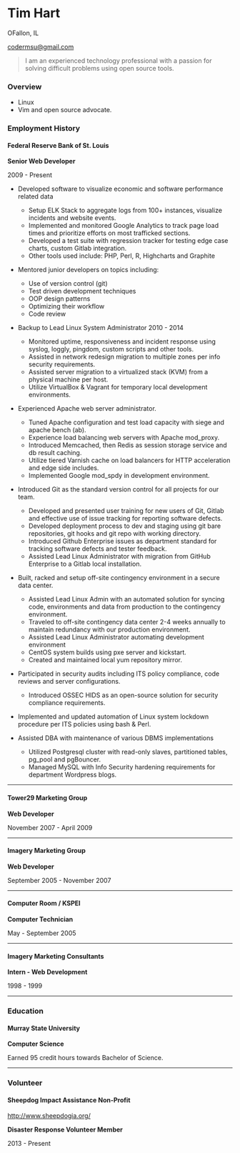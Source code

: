 # Tim Hart

OFallon, IL

codermsu@gmail.com

> I am an experienced technology professional with a passion for solving
> difficult problems using open source tools.

### Overview

* Linux
* Vim and open source advocate.

### Employment History

#### Federal Reserve Bank of St. Louis

__Senior Web Developer__

2009 - Present

* Developed software to visualize economic and software performance related data
  * Setup ELK Stack to aggregate logs from 100+ instances, visualize incidents and website events.
  * Implemented and monitored Google Analytics to track page load times and prioritize efforts on most trafficked sections.
  * Developed a test suite with regression tracker for testing edge case
charts, custom Gitlab integration.
  * Other tools used include: PHP, Perl, R, Highcharts and Graphite

* Mentored junior developers on topics including:
  * Use of version control (git)
  * Test driven development techniques
  * OOP design patterns
  * Optimizing their workflow
  * Code review

* Backup to Lead Linux System Administrator 2010 - 2014
  * Monitored uptime, responsiveness and incident response using syslog, loggly, pingdom, custom scripts and other tools.
  * Assisted in network redesign migration to multiple zones per info security requirements.
  * Assisted server migration to a virtualized stack (KVM) from a physical machine per host.
  * Utilize VirtualBox & Vagrant for temporary local development environments.

* Experienced Apache web server administrator.
  * Tuned Apache configuration and test load capacity with siege and apache bench (ab).
  * Experience load balancing web servers with Apache mod_proxy.
  * Introduced Memcached, then Redis as session storage service and db result caching.
  * Utilize tiered Varnish cache on load balancers for HTTP acceleration and edge side includes.
  * Implemented Google mod_spdy in development environment.

* Introduced Git as the standard version control for all projects for our team.
  * Developed and presented user training for new users of Git, Gitlab and effective use of issue tracking for reporting software defects.
  * Developed deployment process to dev and staging using git bare repositories, git hooks and git repo with working directory.
  * Introduced Github Enterprise issues as department standard for tracking software defects and tester feedback.
  * Assisted Lead Linux Administrator with migration from GitHub Enterprise
to a Gitlab local installation.

* Built, racked and setup off-site contingency environment in a secure data center.
  * Assisted Lead Linux Admin with an automated solution for syncing code, environments and data from production to the contingency environment.
  * Traveled to off-site contingency data center 2-4 weeks annually to maintain redundancy with our production environment.
  * Assisted Lead Linux Administrator automating development environment
  * CentOS system builds using pxe server and kickstart.
  * Created and maintained local yum repository mirror.

* Participated in security audits including ITS policy compliance, code reviews and server configurations.
  * Introduced OSSEC HIDS as an open-source solution for security compliance requirements.
 * Implemented and updated automation of Linux system lockdown procedure per ITS policies using bash & Perl.

* Assisted DBA with maintenance of various DBMS implementations
  * Utilized Postgresql cluster with read-only slaves, partitioned tables, pg_pool and pgBouncer.
  * Managed MySQL with Info Security hardening requirements for department Wordpress blogs.

---

#### Tower29 Marketing Group

__Web Developer__

November 2007 - April 2009

---

#### Imagery Marketing Group

__Web Developer__

September 2005 - November 2007

---

#### Computer Room / KSPEI

__Computer Technician__

May - September 2005

---

#### Imagery Marketing Consultants

__Intern - Web Development__

1998 - 1999


---

### Education

#### Murray State University
__Computer Science__

Earned 95 credit hours towards Bachelor of Science.

---

### Volunteer

#### Sheepdog Impact Assistance Non-Profit

http://www.sheepdogia.org/

__Disaster Response Volunteer Member__

2013 - Present

